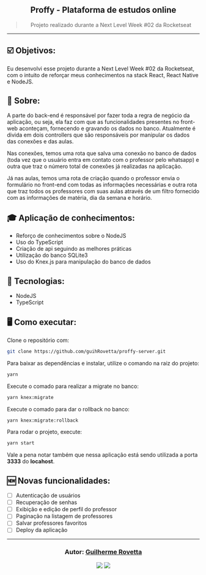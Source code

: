 <h2 align="center">
Proffy - Plataforma de estudos online
<br/>

</h2>

<blockquote align="center">
  Projeto realizado durante a Next Level Week #02 da Rocketseat
</blockquote>

<hr/>

## :ballot_box_with_check: Objetivos:

Eu desenvolvi esse projeto durante a Next Level Week #02 da Rocketseat, com o intuito de reforçar meus conhecimentos na stack React, React Native e NodeJS.

## :book: Sobre:

A parte do back-end é responsável por fazer toda a regra de negócio da aplicação, ou seja, ela faz com que as funcionalidades presentes no front-web aconteçam, fornecendo e gravando os dados no banco. Atualmente é divida em dois controllers que são responsáveis por manipular os dados das conexões e das aulas. 

Nas conexões, temos uma rota que salva uma conexão no banco de dados (toda vez que o usuário entra em contato com o professor pelo whatsapp) e outra que traz o número total de conexões já realizadas na aplicação.

Já nas aulas, temos uma rota de criação quando o professor envia o formulário no front-end com todas as informações necessárias e outra rota que traz todos os professores com suas aulas através de um filtro fornecido com as informações de matéria, dia da semana e horário.

## 🎓 Aplicação de conhecimentos:

- Reforço de conhecimentos sobre o NodeJS
- Uso do TypeScript
- Criação de api seguindo as melhores práticas
- Utilização do banco SQLite3
- Uso do Knex.js para manipulação do banco de dados


## 🚀 Tecnologias:

- NodeJS
- TypeScript

## 🖥️ Como executar:

Clone o repositório com:

```bash
git clone https://github.com/guihRovetta/proffy-server.git
```

Para baixar as dependências e instalar, utilize o comando na raiz do projeto:

```bash
yarn
```

Execute o comado para realizar a migrate no banco:
```bash
yarn knex:migrate
```

Execute o comado para dar o rollback no banco:
```bash
yarn knex:migrate:rollback
```

Para rodar o projeto, execute:

```bash
yarn start
```

Vale a pena notar também que nessa aplicação está sendo utilizada a porta <strong>3333</strong> do <strong>locahost</strong>.

## :new: Novas funcionalidades:

- [ ] Autenticação de usuários
- [ ] Recuperação de senhas
- [ ] Exibição e edição de perfil do professor
- [ ] Paginação na listagem de professores
- [ ] Salvar professores favoritos
- [ ] Deploy da aplicação

---

<h3 align="center">
Autor: <a alt="Guilherme Rovetta" href="https://github.com/guihRovetta">Guilherme Rovetta</a>
</h3>

<p align="center">

  <a alt="Guilherme de Almeida Rovetta Linkedin" href="https://www.linkedin.com/in/guilherme-rovetta-381a89b0">
  <img src="https://img.shields.io/badge/LinkedIn-Guilherme%20Rovetta-blue?logo=linkedin"/></a>
  <a alt="Guilherme de Almeida Rovetta GitHub" href="https://github.com/guihRovetta">
  <img src="https://img.shields.io/badge/GitHub-guihRovetta-lightgrey?logo=github"/></a>

</p>